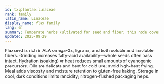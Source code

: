 ```yaml
---
id: tx:plantae:linaceae
rank: family
latin_name: Linaceae
display_name: flax family
lang: en
summary: Temperate herbs cultivated for seed and fiber; this node covers whole/ground flaxseed, flax oil, and meal used in porridges and baking.
updated: 2025-09-29
---
```


Flaxseed is rich in ALA omega-3s, lignans, and both soluble and insoluble fibers. Grinding increases fatty-acid availability—whole seeds often pass intact. Hydration (soaking) or heat reduces small amounts of cyanogenic precursors. Oils are delicate and best for cold use; avoid high-heat frying. Meal adds viscosity and moisture retention to gluten-free baking. Storage in cool, dark conditions limits rancidity; nitrogen-flushed packaging helps.
